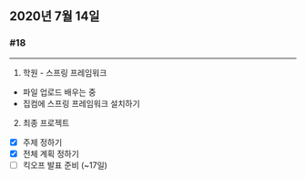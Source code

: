 ## 2020년 7월 14일
### #18
---
1. 학원 - 스프링 프레임워크
* 파일 업로드 배우는 중
* 집컴에 스프링 프레임워크 설치하기

2. 최종 프로젝트
- [x] 주제 정하기
- [x] 전체 계획 정하기
- [ ] 킥오프 발표 준비 (~17일)
